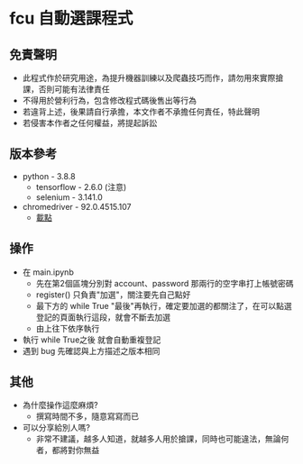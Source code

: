 # fcu 自動選課程式

## 免責聲明
- 此程式作於研究用途，為提升機器訓練以及爬蟲技巧而作，請勿用來實際搶課，否則可能有法律責任
- 不得用於營利行為，包含修改程式碼後售出等行為
- 若違背上述，後果請自行承擔，本文作者不承擔任何責任，特此聲明
- 若侵害本作者之任何權益，將提起訴訟

## 版本參考
- python - 3.8.8
  + tensorflow - 2.6.0 (注意)
  + selenium - 3.141.0
- chromedriver - 92.0.4515.107
  + [載點](https://chromedriver.chromium.org/downloads)

## 操作
- 在 main.ipynb 
    + 先在第2個區塊分別對 account、password 那兩行的空字串打上帳號密碼
    + register() 只負責"加選"，關注要先自己點好
    + 最下方的 while True "最後"再執行，確定要加選的都關注了，在可以點選登記的頁面執行這段，就會不斷去加選
    + 由上往下依序執行
- 執行 while True之後 就會自動重複登記
- 遇到 bug 先確認與上方描述之版本相同

## 其他
- 為什麼操作這麼麻煩?
    + 撰寫時間不多，隨意寫寫而已
- 可以分享給別人嗎?
    + 非常不建議，越多人知道，就越多人用於搶課，同時也可能違法，無論何者，都將對你無益
